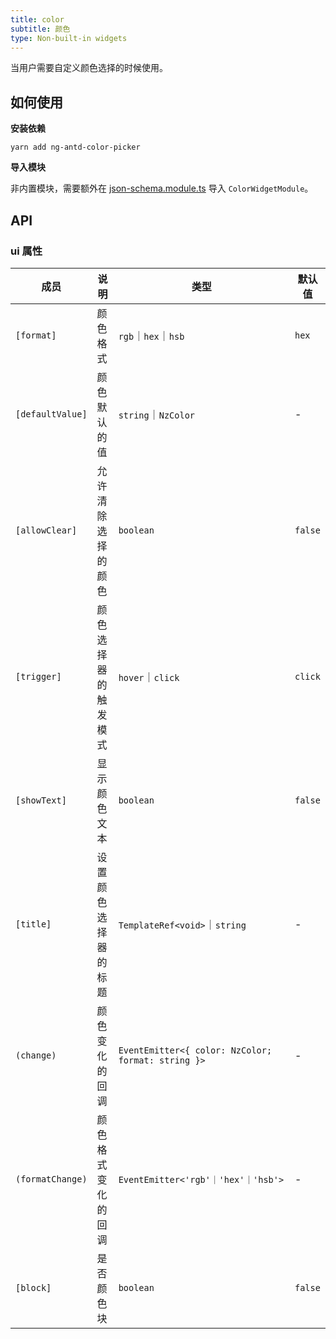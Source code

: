 ```yaml
---
title: color
subtitle: 颜色
type: Non-built-in widgets
---
```


当用户需要自定义颜色选择的时候使用。

## 如何使用

**安装依赖**  

`yarn add ng-antd-color-picker`

**导入模块**

非内置模块，需要额外在 [json-schema.module.ts](https://github.com/ng-alain/ng-alain/blob/master/src/app/shared/json-schema/json-schema.module.ts#L11) 导入 `ColorWidgetModule`。

## API

### ui 属性

| 成员 | 说明 | 类型 | 默认值 |
|----|----|----|-----|
| `[format]`       | 颜色格式       | `rgb`｜`hex`｜`hsb`                 | `hex`    |
| `[defaultValue]` | 颜色默认的值     | `string`｜`NzColor`                  | -        |
| `[allowClear]`   | 允许清除选择的颜色  | `boolean`                         | `false`  |
| `[trigger]`      | 颜色选择器的触发模式 | `hover`｜`click`                   | `click`  |
| `[showText]`      | 显示颜色文本     | `boolean`                         | `false`  |
| `[title]`      | 设置颜色选择器的标题 | `TemplateRef<void>`｜`string`      | -        |
| `(change)`     | 颜色变化的回调    | `EventEmitter<{ color: NzColor; format: string }>` | -        |
| `(formatChange)`      | 颜色格式变化的回调  | `EventEmitter<'rgb'｜'hex'｜'hsb'>` | -        |
| `[block]`   | 是否颜色块  | `boolean`                         | `false`  |
